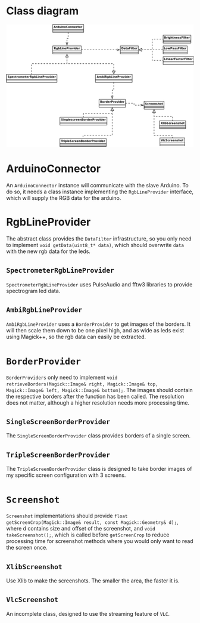 # Class diagram
![class diagram](classes.png)

# ArduinoConnector
An ```ArduinoConnector``` instance will communicate with the slave Arduino. To do so, it needs a class instance implementing the ```RgbLineProvider``` interface, which will supply the RGB data for the arduino. 

# RgbLineProvider
The abstract class provides the ```DataFilter``` infrastructure, so you only need to implement ```void getData(uint8_t* data)```, which should overwrite ```data``` with the new rgb data for the leds.  

## ```SpectrometerRgbLineProvider```
```SpectrometerRgbLineProvider``` uses PulseAudio and fftw3 libraries to provide spectrogram led data.

## ```AmbiRgbLineProvider```
```AmbiRgbLineProvider``` uses a ```BorderProvider``` to get images of the borders. It will then scale them down to be one pixel high, and as wide as leds exist using Magick++, so the rgb data can easily be extracted.

# ```BorderProvider```
```BorderProviders``` only need to implement ```void retrieveBorders(Magick::Image& right, Magick::Image& top, Magick::Image& left, Magick::Image& bottom);```. The images should contain the respective borders after the function has been called. The resolution does not matter, although a higher resolution needs more processing time.

## ```SingleScreenBorderProvider```
The ```SingleScreenBorderProvider``` class provides borders of a single screen.

## ```TripleScreenBorderProvider```
The ```TripleScreenBorderProvider``` class is designed to take border images of my specific screen configuration with 3 screens.

# ```Screenshot```
```Screenshot``` implementations should provide ```float getScreenCrop(Magick::Image& result, const Magick::Geometry& d);```, where d contains size and offset of the screenshot, and ```void takeScreenshot();```, which is called before ```getScreenCrop``` to reduce processing time for screenshot methods where you would only want to read the screen once.

## ```XlibScreenshot```
Use Xlib to make the screenshots. The smaller the area, the faster it is.

## ```VlcScreenshot```
An incomplete class, designed to use the streaming feature of ```VLC```.
